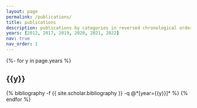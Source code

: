```yaml
---
layout: page
permalink: /publications/
title: publications
description: publications by categories in reversed chronological order. generated by jekyll-scholar.
years: [2012, 2017, 2019, 2020, 2021, 2022]
nav: true
nav_order: 1
---
```

<!-- _pages/publications.md -->
<div class="publications">

{%- for y in page.years %}
  <h2 class="year">{{y}}</h2>
  {% bibliography -f {{ site.scholar.bibliography }} -q @*[year={{y}}]* %}
{% endfor %}

</div>
